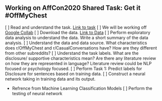 ## Working on AffCon2020 Shared Task: Get it #OffMyChest

[ ] Read and understand the task. [Link to task](https://sites.google.com/view/affcon2020/cl-aff-shared-task)
[ ] We will be working off [Google Collab](https://colab.research.google.com/notebooks/intro.ipynb)
[ ] Download the data. [Link to Data](https://github.com/kj2013/claff-offmychest)
[ ] Perform exploratory data analysis to understand the data. Write a short summary of the data analysis.
[ ] Understand the data and data source. What characteristics does r/OffMyChest and r/CasualConversations have? How are they different from other subreddits? 
[ ] Understand the task labels. What are the disclosure/ supportive characteristics mean? Are there any literature review on how they are represented in language? Literature review could be NLP focused or psychology focused.
[ ] Perform Task 1: Predict labels for Disclosure for sentences based on training data. 
[ ] Construct a neural network taking in training data and its output. 
  - Refrence from Machine Learning Classification Models
[ ] Perform the testing of neural network
